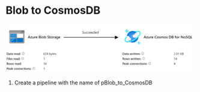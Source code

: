 # Blob to CosmosDB

![alt text](image.png)

1. Create a pipeline with the name of pBlob_to_CosmosDB

